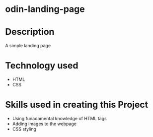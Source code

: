 # odin-landing-page

# Description
A simple landing page

# Technology used
* HTML
* CSS

# Skills used in creating this Project
* Using funadamental knowledge of HTML tags
* Adding images to the webpage
* CSS styling
